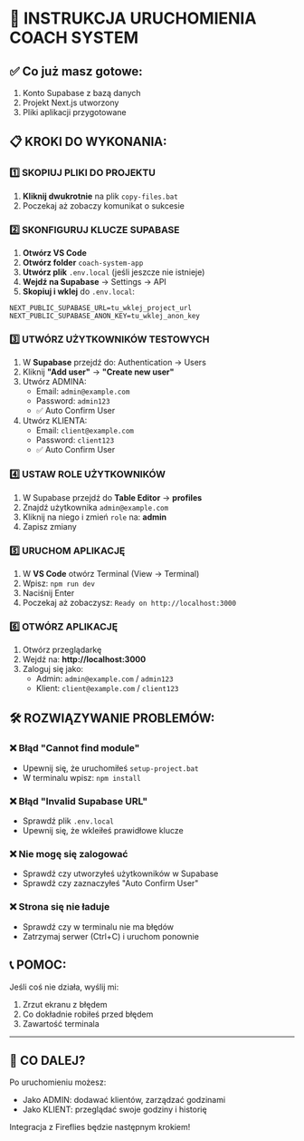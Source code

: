 # 🚀 INSTRUKCJA URUCHOMIENIA COACH SYSTEM

## ✅ Co już masz gotowe:
1. Konto Supabase z bazą danych
2. Projekt Next.js utworzony
3. Pliki aplikacji przygotowane

## 📋 KROKI DO WYKONANIA:

### 1️⃣ SKOPIUJ PLIKI DO PROJEKTU
1. **Kliknij dwukrotnie** na plik `copy-files.bat`
2. Poczekaj aż zobaczy komunikat o sukcesie

### 2️⃣ SKONFIGURUJ KLUCZE SUPABASE
1. **Otwórz VS Code**
2. **Otwórz folder** `coach-system-app`
3. **Utwórz plik** `.env.local` (jeśli jeszcze nie istnieje)
4. **Wejdź na Supabase** → Settings → API
5. **Skopiuj i wklej** do `.env.local`:
```
NEXT_PUBLIC_SUPABASE_URL=tu_wklej_project_url
NEXT_PUBLIC_SUPABASE_ANON_KEY=tu_wklej_anon_key
```

### 3️⃣ UTWÓRZ UŻYTKOWNIKÓW TESTOWYCH
1. W **Supabase** przejdź do: Authentication → Users
2. Kliknij **"Add user"** → **"Create new user"**
3. Utwórz ADMINA:
   - Email: `admin@example.com`
   - Password: `admin123`
   - ✅ Auto Confirm User
4. Utwórz KLIENTA:
   - Email: `client@example.com`
   - Password: `client123`
   - ✅ Auto Confirm User

### 4️⃣ USTAW ROLE UŻYTKOWNIKÓW
1. W Supabase przejdź do **Table Editor** → **profiles**
2. Znajdź użytkownika `admin@example.com`
3. Kliknij na niego i zmień `role` na: **admin**
4. Zapisz zmiany

### 5️⃣ URUCHOM APLIKACJĘ
1. W **VS Code** otwórz Terminal (View → Terminal)
2. Wpisz: `npm run dev`
3. Naciśnij Enter
4. Poczekaj aż zobaczysz: `Ready on http://localhost:3000`

### 6️⃣ OTWÓRZ APLIKACJĘ
1. Otwórz przeglądarkę
2. Wejdź na: **http://localhost:3000**
3. Zaloguj się jako:
   - Admin: `admin@example.com` / `admin123`
   - Klient: `client@example.com` / `client123`

## 🛠️ ROZWIĄZYWANIE PROBLEMÓW:

### ❌ Błąd "Cannot find module"
- Upewnij się, że uruchomiłeś `setup-project.bat`
- W terminalu wpisz: `npm install`

### ❌ Błąd "Invalid Supabase URL"
- Sprawdź plik `.env.local`
- Upewnij się, że wkleiłeś prawidłowe klucze

### ❌ Nie mogę się zalogować
- Sprawdź czy utworzyłeś użytkowników w Supabase
- Sprawdź czy zaznaczyłeś "Auto Confirm User"

### ❌ Strona się nie ładuje
- Sprawdź czy w terminalu nie ma błędów
- Zatrzymaj serwer (Ctrl+C) i uruchom ponownie

## 📞 POMOC:
Jeśli coś nie działa, wyślij mi:
1. Zrzut ekranu z błędem
2. Co dokładnie robiłeś przed błędem
3. Zawartość terminala

---

## 🎯 CO DALEJ?
Po uruchomieniu możesz:
- Jako ADMIN: dodawać klientów, zarządzać godzinami
- Jako KLIENT: przeglądać swoje godziny i historię

Integracja z Fireflies będzie następnym krokiem!